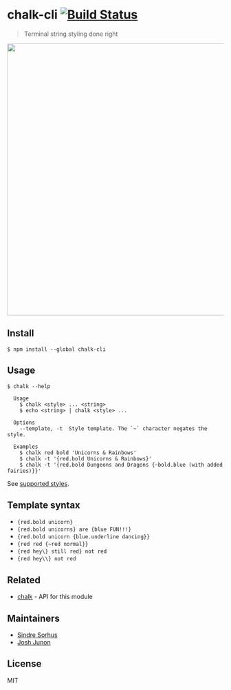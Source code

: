 # chalk-cli [![Build Status](https://travis-ci.org/chalk/chalk-cli.svg?branch=master)](https://travis-ci.org/chalk/chalk-cli)

> Terminal string styling done right

<img src="screenshot.png" width="631">


## Install

```
$ npm install --global chalk-cli
```


## Usage

```
$ chalk --help

  Usage
    $ chalk <style> ... <string>
    $ echo <string> | chalk <style> ...

  Options
    --template, -t  Style template. The `~` character negates the style.

  Examples
    $ chalk red bold 'Unicorns & Rainbows'
    $ chalk -t '{red.bold Unicorns & Rainbows}'
    $ chalk -t '{red.bold Dungeons and Dragons {~bold.blue (with added fairies)}}'
```

See [supported styles](https://github.com/chalk/chalk#styles).


## Template syntax

- `{red.bold unicorn}`
- `{red.bold unicorns} are {blue FUN!!!}`
- `{red.bold unicorn {blue.underline dancing}}`
- `{red red {~red normal}}`
- `{red hey\} still red} not red`
- `{red hey\\} not red`


## Related

- [chalk](https://github.com/chalk/chalk) - API for this module


## Maintainers

- [Sindre Sorhus](https://github.com/sindresorhus)
- [Josh Junon](https://github.com/qix-)


## License

MIT
